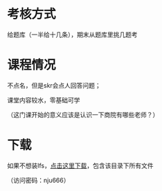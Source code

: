 # 考核方式

给题库（一半给十几条），期末从题库里挑几题考

# 课程情况

不点名，但是skr会点人回答问题；

课堂内容较水，零基础可学

（这门课开始的意义应该是认识一下商院有哪些老师？）

# 下载

如果不想装lfs，[点击这里下载](https://url63.ctfile.com/f/33954963-518393253-54a5aa)，包含该目录下所有文件

（访问密码：nju666）